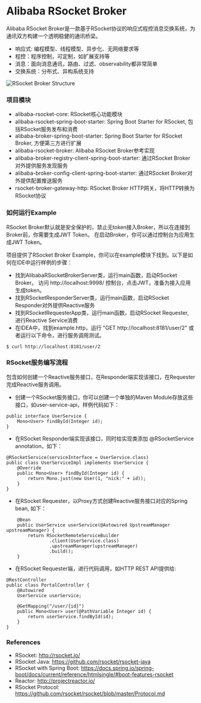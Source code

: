 Alibaba RSocket Broker
======================
Alibaba RSocket Broker是一款基于RSocket协议的响应式程控消息交换系统，为通讯双方构建一个透明稳健的通讯桥梁。

* 响应式: 编程模型、线程模型、异步化、无网络要求等
* 程控：程序控制，可定制，如扩展支持等
* 消息：面向消息通讯，路由、过滤、observability都非常简单
* 交换系统：分布式、异构系统支持

![RSocket Broker Structure](alibaba-cloud-broker.png)

### 项目模块

* alibaba-rsocket-core: RSocket核心功能模块
* alibaba-rsocket-spring-boot-starter: Spring Boot Starter for RSocket, 包括RSocket服务发布和消费
* alibaba-broker-spring-boot-starter: Spring Boot Starter for RSocket Broker, 方便第三方进行扩展
* alibaba-rsocket-broker: Alibaba RSocket Broker参考实现
* alibaba-broker-registry-client-spring-boot-starter: 通过RSocket Broker对外提供服务发现服务
* alibaba-broker-config-client-spring-boot-starter: 通过RSocket Broker对外提供配置推送服务
* rsocket-broker-gateway-http: RSocket Broker HTTP网关，将HTTP转换为RSocket协议

### 如何运行Example

RSocket Broker默认就是安全保护的，禁止无token接入Broker，所以在连接到Broker前，你需要生成JWT Token。 在启动Broker，你可以通过控制台为应用生成JWT Token。

项目提供了RSocket Broker Example，你可以在example模块下找到。以下是如何在IDE中运行样例的步骤：

* 找到AlibabaRSocketBrokerServer类，运行main函数，启动RSocket Broker。 访问 http://localhost:9998/ 控制台，点击JWT，准备为接入应用生成token。
* 找到RSocketResponderServer类，运行main函数，启动RSocket Responder对外提供Reactive服务
* 找到RSocketRequesterApp类，运行main函数，启动RSocket Requester, 进行Reactive Service消费
* 在IDEA中，找到example.http，运行 "GET http://localhost:8181/user/2" 或者运行以下命令，进行服务调用测试。

```
$ curl http://localhost:8181/user/2
```

### RSocket服务编写流程
包含如何创建一个Reactive服务接口，在Responder端实现该接口，在Requester完成Reactive服务调用。

* 创建一个RSocket服务接口，你可以创建一个单独的Maven Module存放这些接口，如user-service-api，样例代码如下：

```
public interface UserService {
    Mono<User> findById(Integer id);
}
```

* 在RSocket Responder端实现该接口，同时给实现类添加 @RSocketService annotation，如下：

```
@RSocketService(serviceInterface = UserService.class)
public class UserServiceImpl implements UserService {
    @Override
    public Mono<User> findById(Integer id) {
        return Mono.just(new User(1, "nick:" + id));
    }
}
```

* 在RSocket Requester，以Proxy方式创建Reactive服务接口对应的Spring bean, 如下：

```
    @Bean
    public UserService userService(@Autowired UpstreamManager upstreamManager) {
        return RSocketRemoteServiceBuilder
                .client(UserService.class)
                .upstreamManager(upstreamManager)
                .build();
    }
```

* 在RSocket Requester端，进行代码调用，如HTTP REST API提供给:

```
@RestController
public class PortalController {
    @Autowired
    UserService userService;

    @GetMapping("/user/{id}")
    public Mono<User> user(@PathVariable Integer id) {
        return userService.findById(id);
    }
}
```


### References

* RSocket: http://rsocket.io/
* RSocket Java: https://github.com/rsocket/rsocket-java
* RSocket with Spring Boot: https://docs.spring.io/spring-boot/docs/current/reference/htmlsingle/#boot-features-rsocket
* Reactor: http://projectreactor.io/
* RSocket Protocol: https://github.com/rsocket/rsocket/blob/master/Protocol.md
